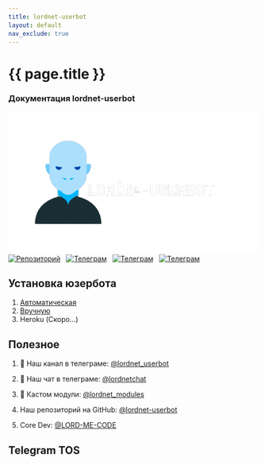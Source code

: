 ```yaml
---
title: lordnet-userbot
layout: default
nav_exclude: true
---
```


# {{ page.title }}

### Документация lordnet-userbot

![lordnet-userbot](assets/logo.png)
[![Репозиторий](https://img.shields.io/badge/Репозиторий-100000?style=for-the-badge&logo=github&logoColor=white)](https://github.com/LORD-ME-CODE/lordnet-userbot)
  [![Телеграм](https://img.shields.io/badge/Канал-1877F2?style=for-the-badge&logo=telegram&logoColor=white)](https://t.me/lordnet_userbot)
  [![Телеграм](https://img.shields.io/badge/Чат-1877F2?style=for-the-badge&logo=telegram&logoColor=white)](https://t.me/lordnetchat)
  [![Телеграм](https://img.shields.io/badge/Модули-05CC47?style=for-the-badge&logo=telegram&logoColor=white)](https://t.me/lordnet_modules)

## Установка юзербота
1. [Автоматическая](https://docs.lordnet.ml/installation/automated/)
2. [Вручную](https://docs.lordnet.ml/installation/manual/)
3. Heroku (Скоро...)

## Полезное
1. 🏺 Наш канал в телеграме: [@lordnet_userbot](https://t.me/lordnet_userbot)
2. 💬 Наш чат в телеграме: [@lordnetchat](https://t.me/lordnetchat)
3. 🎲 Кастом модули: [@lordnet_modules](https://t.me/lordnet_modules)


4. Наш репозиторий на GitHub: [@lordnet-userbot](https://github.com/LORD-ME-CODE/lordnet-userbot)
5. Core Dev: [@LORD-ME-CODE](https://github.com/LORD-ME-CODE)


## Telegram TOS
<script async src="https://telegram.org/js/telegram-widget.js?19" data-telegram-post="lordnetchat/5425" data-width="100%" data-userpic="true" data-dark="1"></script>
